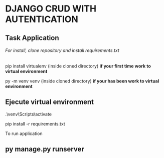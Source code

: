 # DJANGO CRUD WITH AUTENTICATION
## Task Application 

###### For install, clone repository and install requirements.txt

pip install virtualenv (inside cloned directory) **if your first time work to virtual environment**

py -m venv venv (inside cloned directory) **if your has been work to virtual environment**

## Ejecute virtual environment 

.\venv\Scripts\activate 

pip install -r requirements.txt

To run application

## py manage.py runserver
